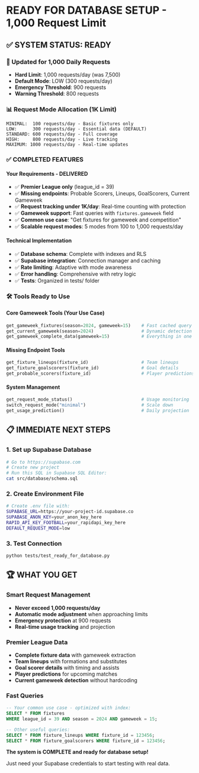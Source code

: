 # READY FOR DATABASE SETUP - 1,000 Request Limit

## ✅ SYSTEM STATUS: READY

### 🎯 Updated for 1,000 Daily Requests
- **Hard Limit**: 1,000 requests/day (was 7,500)
- **Default Mode**: LOW (300 requests/day)
- **Emergency Threshold**: 900 requests
- **Warning Threshold**: 800 requests

### 📊 Request Mode Allocation (1K Limit)
```
MINIMAL:  100 requests/day - Basic fixtures only
LOW:      300 requests/day - Essential data (DEFAULT)
STANDARD: 600 requests/day - Full coverage
HIGH:     800 requests/day - Live tracking
MAXIMUM: 1000 requests/day - Real-time updates
```

### ✅ COMPLETED FEATURES

#### Your Requirements - DELIVERED
- ✅ **Premier League only** (league_id = 39)
- ✅ **Missing endpoints**: Probable Scorers, Lineups, GoalScorers, Current Gameweek
- ✅ **Request tracking under 1K/day**: Real-time counting with protection
- ✅ **Gameweek support**: Fast queries with `fixtures.gameweek` field
- ✅ **Common use case**: "Get fixtures for gameweek and competition"
- ✅ **Scalable request modes**: 5 modes from 100 to 1,000 requests/day

#### Technical Implementation
- ✅ **Database schema**: Complete with indexes and RLS
- ✅ **Supabase integration**: Connection manager and caching
- ✅ **Rate limiting**: Adaptive with mode awareness
- ✅ **Error handling**: Comprehensive with retry logic
- ✅ **Tests**: Organized in tests/ folder

### 🛠️ Tools Ready to Use

#### Core Gameweek Tools (Your Use Case)
```python
get_gameweek_fixtures(season=2024, gameweek=15)    # Fast cached query
get_current_gameweek(season=2024)                  # Dynamic detection
get_gameweek_complete_data(gameweek=15)            # Everything in one call
```

#### Missing Endpoint Tools
```python
get_fixture_lineups(fixture_id)                    # Team lineups
get_fixture_goalscorers(fixture_id)                # Goal details
get_probable_scorers(fixture_id)                   # Player predictions
```

#### System Management
```python
get_request_mode_status()                          # Usage monitoring
switch_request_mode("minimal")                     # Scale down
get_usage_prediction()                             # Daily projection
```

## 📋 IMMEDIATE NEXT STEPS

### 1. Set up Supabase Database
```bash
# Go to https://supabase.com
# Create new project
# Run this SQL in Supabase SQL Editor:
cat src/database/schema.sql
```

### 2. Create Environment File
```bash
# Create .env file with:
SUPABASE_URL=https://your-project-id.supabase.co
SUPABASE_ANON_KEY=your_anon_key_here
RAPID_API_KEY_FOOTBALL=your_rapidapi_key_here
DEFAULT_REQUEST_MODE=low
```

### 3. Test Connection
```bash
python tests/test_ready_for_database.py
```

## 🏆 WHAT YOU GET

### Smart Request Management
- **Never exceed 1,000 requests/day**
- **Automatic mode adjustment** when approaching limits
- **Emergency protection** at 900 requests
- **Real-time usage tracking** and projection

### Premier League Data
- **Complete fixture data** with gameweek extraction
- **Team lineups** with formations and substitutes
- **Goal scorer details** with timing and assists
- **Player predictions** for upcoming matches
- **Current gameweek detection** without hardcoding

### Fast Queries
```sql
-- Your common use case - optimized with index:
SELECT * FROM fixtures 
WHERE league_id = 39 AND season = 2024 AND gameweek = 15;

-- Other useful queries:
SELECT * FROM fixture_lineups WHERE fixture_id = 123456;
SELECT * FROM fixture_goalscorers WHERE fixture_id = 123456;
```

**The system is COMPLETE and ready for database setup!**

Just need your Supabase credentials to start testing with real data.
